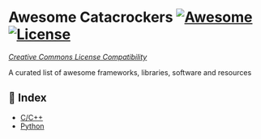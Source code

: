 # Awesome Catacrockers [![Awesome](https://cdn.rawgit.com/sindresorhus/awesome/d7305f38d29fed78fa85652e3a63e154dd8e8829/media/badge.svg)](https://github.com/sindresorhus/awesome) [![License](https://licensebuttons.net/l/by-nc/4.0/88x31.png)](https://creativecommons.org/licenses/by-nc/4.0/) 

_[Creative Commons License Compatibility](https://github.com/Catacrockers/awesome-catacrockers/blob/master/CC_License_Compatibility_Chart_compact.png)_


A curated list of awesome frameworks, libraries, software and resources


## 📝 Index

- [C/C++](https://github.com/Catacrockers/awesome-catacrockers/blob/master/Awesome-C-C++.md)
- [Python](https://github.com/Catacrockers/awesome-catacrockers/blob/master/Awesome-Python.md)
